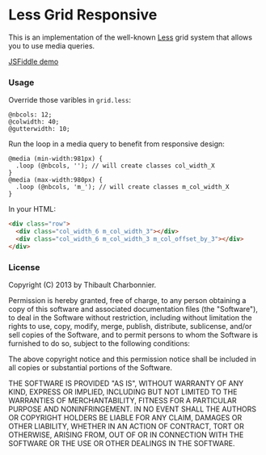 # Less Grid Responsive

This is an implementation of the well-known [Less](http://lesscss.org) grid system that allows you to use media queries.

[JSFiddle demo](http://jsfiddle.net/thibaultCha/kKBZT/)

### Usage

Override those varibles in `grid.less`:

```
@nbcols: 12;
@colwidth: 40;
@gutterwidth: 10;
```

Run the loop in a media query to benefit from responsive design:

```
@media (min-width:981px) {
  .loop (@nbcols, ''); // will create classes col_width_X
}
@media (max-width:980px) {
  .loop (@nbcols, 'm_'); // will create classes m_col_width_X
}
```

In your HTML:

```html
<div class="row">
  <div class="col_width_6 m_col_width_3"></div>
  <div class="col_width_6 m_col_width_3 m_col_offset_by_3"></div>
</div>
```

### License
Copyright (C) 2013 by Thibault Charbonnier.

Permission is hereby granted, free of charge, to any person obtaining a copy of this software and associated documentation files (the "Software"), to deal in the Software without restriction, including without limitation the rights to use, copy, modify, merge, publish, distribute, sublicense, and/or sell copies of the Software, and to permit persons to whom the Software is furnished to do so, subject to the following conditions:

The above copyright notice and this permission notice shall be included in all copies or substantial portions of the Software.

THE SOFTWARE IS PROVIDED "AS IS", WITHOUT WARRANTY OF ANY KIND, EXPRESS OR IMPLIED, INCLUDING BUT NOT LIMITED TO THE WARRANTIES OF MERCHANTABILITY, FITNESS FOR A PARTICULAR PURPOSE AND NONINFRINGEMENT. IN NO EVENT SHALL THE AUTHORS OR COPYRIGHT HOLDERS BE LIABLE FOR ANY CLAIM, DAMAGES OR OTHER LIABILITY, WHETHER IN AN ACTION OF CONTRACT, TORT OR OTHERWISE, ARISING FROM, OUT OF OR IN CONNECTION WITH THE SOFTWARE OR THE USE OR OTHER DEALINGS IN THE SOFTWARE.
  
